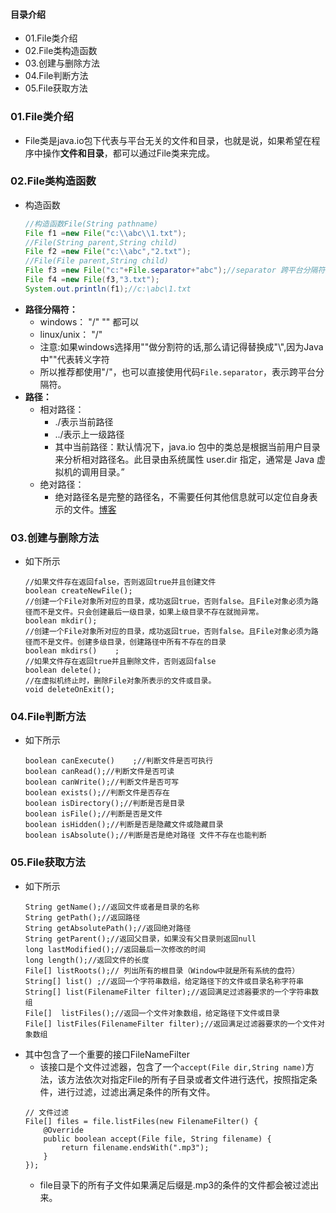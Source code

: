 #### 目录介绍
- 01.File类介绍
- 02.File类构造函数
- 03.创建与删除方法
- 04.File判断方法
- 05.File获取方法



### 01.File类介绍
- File类是java.io包下代表与平台无关的文件和目录，也就是说，如果希望在程序中操作**文件和目录**，都可以通过File类来完成。


### 02.File类构造函数
- 构造函数
    ```java
    //构造函数File(String pathname)
    File f1 =new File("c:\\abc\\1.txt");
    //File(String parent,String child)
    File f2 =new File("c:\\abc","2.txt");
    //File(File parent,String child)
    File f3 =new File("c:"+File.separator+"abc");//separator 跨平台分隔符
    File f4 =new File(f3,"3.txt");
    System.out.println(f1);//c:\abc\1.txt
    ```
- **路径分隔符：**  
    - windows： "/" "\" 都可以  
    - linux/unix： "/"  
    - 注意:如果windows选择用"\"做分割符的话,那么请记得替换成"\\",因为Java中"\"代表转义字符  
    - 所以推荐都使用"/"，也可以直接使用代码`File.separator`，表示跨平台分隔符。  
- **路径：**  
    - 相对路径：  
        - ./表示当前路径  
        - ../表示上一级路径  
        - 其中当前路径：默认情况下，java.io 包中的类总是根据当前用户目录来分析相对路径名。此目录由系统属性 user.dir 指定，通常是 Java 虚拟机的调用目录。”
    - 绝对路径：   
        - 绝对路径名是完整的路径名，不需要任何其他信息就可以定位自身表示的文件。[博客](https://github.com/yangchong211/YCBlogs)




### 03.创建与删除方法
- 如下所示
    ```
    //如果文件存在返回false，否则返回true并且创建文件 
    boolean createNewFile();
    //创建一个File对象所对应的目录，成功返回true，否则false。且File对象必须为路径而不是文件。只会创建最后一级目录，如果上级目录不存在就抛异常。
    boolean mkdir();
    //创建一个File对象所对应的目录，成功返回true，否则false。且File对象必须为路径而不是文件。创建多级目录，创建路径中所有不存在的目录
    boolean mkdirs()    ;
    //如果文件存在返回true并且删除文件，否则返回false
    boolean delete();
    //在虚拟机终止时，删除File对象所表示的文件或目录。
    void deleteOnExit();
    ```



### 04.File判断方法
- 如下所示
    ```
    boolean canExecute()    ;//判断文件是否可执行
    boolean canRead();//判断文件是否可读
    boolean canWrite();//判断文件是否可写
    boolean exists();//判断文件是否存在
    boolean isDirectory();//判断是否是目录
    boolean isFile();//判断是否是文件
    boolean isHidden();//判断是否是隐藏文件或隐藏目录
    boolean isAbsolute();//判断是否是绝对路径 文件不存在也能判断
    ```



### 05.File获取方法
- 如下所示
    ```
    String getName();//返回文件或者是目录的名称
    String getPath();//返回路径
    String getAbsolutePath();//返回绝对路径
    String getParent();//返回父目录，如果没有父目录则返回null
    long lastModified();//返回最后一次修改的时间
    long length();//返回文件的长度
    File[] listRoots();// 列出所有的根目录（Window中就是所有系统的盘符）
    String[] list() ;//返回一个字符串数组，给定路径下的文件或目录名称字符串
    String[] list(FilenameFilter filter);//返回满足过滤器要求的一个字符串数组
    File[]  listFiles();//返回一个文件对象数组，给定路径下文件或目录
    File[] listFiles(FilenameFilter filter);//返回满足过滤器要求的一个文件对象数组
    ```
- 其中包含了一个重要的接口FileNameFilter
    - 该接口是个文件过滤器，包含了一个`accept(File dir,String name)`方法，该方法依次对指定File的所有子目录或者文件进行迭代，按照指定条件，进行过滤，过滤出满足条件的所有文件。
    ```
    // 文件过滤
    File[] files = file.listFiles(new FilenameFilter() {
        @Override
        public boolean accept(File file, String filename) {
            return filename.endsWith(".mp3");
        }
    });
    ```
    - file目录下的所有子文件如果满足后缀是.mp3的条件的文件都会被过滤出来。

